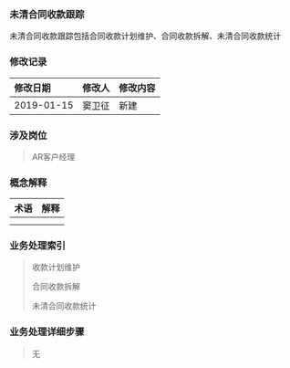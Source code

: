 ### 未清合同收款跟踪

未清合同收款跟踪包括合同收款计划维护、合同收款拆解、未清合同收款统计

### 修改记录

| 修改日期 | 修改人 | 修改内容 |
| :--- | :--- | :--- |
| 2019-01-15 | 窦卫征 | 新建 |

### 涉及岗位

> AR客户经理

### 概念解释

| 术语 | 解释 |
| :--- | :--- |
|  |  |
|  |  |

### 业务处理索引

> 收款计划维护
>
> 合同收款拆解
>
> 未清合同收款统计

### 业务处理详细步骤

> 无



